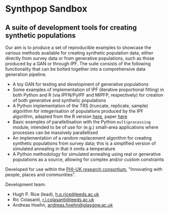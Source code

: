 # Synthpop Sandbox
## A suite of development tools for creating synthetic populations

Our aim is to produce a set of reproducible examples to showcase the various methods available for creating synthetic population data, either directly from survey data or from generative populations, such as those produced by a GAN or through IPF. The suite consists of the following functionality that can be bolted together into a comprehensive data generation pipeline.

- A toy GAN for testing and development of generative populations
- Some examples of implementation of IPF (iterative proportional fitting) in both Python and R (via IPFN/PyIPF and MIPFP, respectively) for creation of both generative and synthetic populations
- A Python implementation of the TRS (truncate, replicate, sample) algorithm for integerisation of populations produced by the IPF algorithm, adapted from the R version [here](https://spatial-microsim-book.robinlovelace.net/smsimr#sintegerisation), paper [here](https://www.sciencedirect.com/science/article/pii/S0198971513000240)
- Basic examples of parallellisation with the Python `multiprocessing` module, intended to be of use for (e.g.) small-area applications where processes can be massively parallellised
- An implementation of a random replacement algorithm for creating synthetic populations from survey data; this is a simplified version of simulated annealing in that it omits a temperature
- A Python methodology for simulated annealing using real or generative populations as a source, allowing for complex and/or custom constraints

Developed for use within the [PHI-UK research consortium](https://www.phiuk.org/), "Innovating with people, places and communities".

Development team:
- Hugh P. Rice (lead), h.p.rice@leeds.ac.uk
- Ric Colasanti, r.l.colasanti@leeds.ac.uk
- Andreas Hoehn, andreas.hoehn@glasgow.ac.uk
